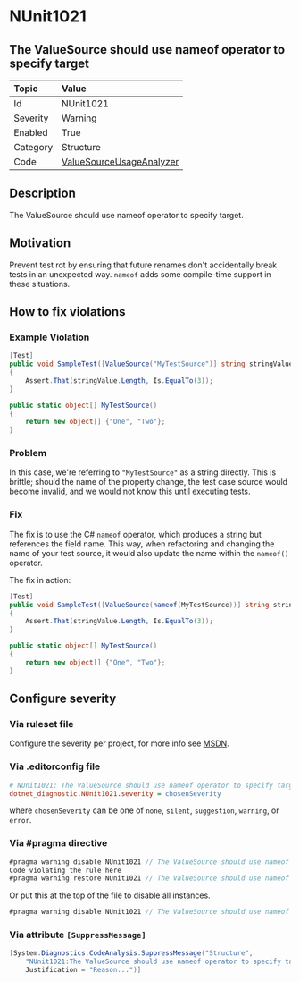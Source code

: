 # NUnit1021

## The ValueSource should use nameof operator to specify target

| Topic    | Value
| :--      | :--
| Id       | NUnit1021
| Severity | Warning
| Enabled  | True
| Category | Structure
| Code     | [ValueSourceUsageAnalyzer](https://github.com/nunit/nunit.analyzers/blob/4.4.0/src/nunit.analyzers/ValueSourceUsage/ValueSourceUsageAnalyzer.cs)

## Description

The ValueSource should use nameof operator to specify target.

## Motivation

Prevent test rot by ensuring that future renames don't accidentally break tests in an unexpected way. `nameof` adds some
compile-time support in these situations.

## How to fix violations

### Example Violation

```csharp
[Test]
public void SampleTest([ValueSource("MyTestSource")] string stringValue)
{
    Assert.That(stringValue.Length, Is.EqualTo(3));
}

public static object[] MyTestSource()
{
    return new object[] {"One", "Two"};
}
```

### Problem

In this case, we're referring to `"MyTestSource"` as a string directly. This is brittle; should the name of the property
change, the test case source would become invalid, and we would not know this until executing tests.

### Fix

The fix is to use the C# `nameof` operator, which produces a string but references the field name. This way, when
refactoring and changing the name of your test source, it would also update the name within the `nameof()` operator.

The fix in action:

```csharp
[Test]
public void SampleTest([ValueSource(nameof(MyTestSource))] string stringValue)
{
    Assert.That(stringValue.Length, Is.EqualTo(3));
}

public static object[] MyTestSource()
{
    return new object[] {"One", "Two"};
}
```

<!-- start generated config severity -->
## Configure severity

### Via ruleset file

Configure the severity per project, for more info see
[MSDN](https://learn.microsoft.com/en-us/visualstudio/code-quality/using-rule-sets-to-group-code-analysis-rules?view=vs-2022).

### Via .editorconfig file

```ini
# NUnit1021: The ValueSource should use nameof operator to specify target
dotnet_diagnostic.NUnit1021.severity = chosenSeverity
```

where `chosenSeverity` can be one of `none`, `silent`, `suggestion`, `warning`, or `error`.

### Via #pragma directive

```csharp
#pragma warning disable NUnit1021 // The ValueSource should use nameof operator to specify target
Code violating the rule here
#pragma warning restore NUnit1021 // The ValueSource should use nameof operator to specify target
```

Or put this at the top of the file to disable all instances.

```csharp
#pragma warning disable NUnit1021 // The ValueSource should use nameof operator to specify target
```

### Via attribute `[SuppressMessage]`

```csharp
[System.Diagnostics.CodeAnalysis.SuppressMessage("Structure",
    "NUnit1021:The ValueSource should use nameof operator to specify target",
    Justification = "Reason...")]
```
<!-- end generated config severity -->
